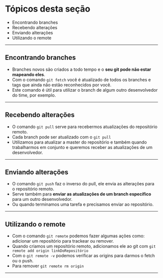 # Tópicos desta seção

- Encontrando branches
- Recebendo alterações
- Enviando alterações
- Utilizando o remote

---

## Encontrando branches

- Branches novos são criados a todo tempo e o **seu git pode não estar mapeando eles**.
- Com o comando `git fetch` você é atualizado de todos os branches e tags que ainda não estão reconhecidos por você.
- Este comando é útil para utilizar o branch de algum outro desenvolvedor do time, por exemplo.

---

## Recebendo alterações

- O comando `git pull` serve para recebermos atualizações do repositório remoto.
- Cada branch pode ser atualizado com o `git pull`
- Utilizamos para atualizar a master do repositório e também quando trabalharmos em conjunto e queremos receber as atualizações de um desenvolvedor.

---

## Enviando alterações

- O comando `git push` faz o inverso do pull, ele envia as alterações para o repositório remoto.
- Serve também para **enviar as atualizações de um branch específico** para um outro desenvolvedor.
- Ou quando terminamos uma tarefa e precisamos enviar ao repositório.

---

## Utilizando o remote

- Com o comando `git remote` podemos fazer algumas ações como: adicionar um repositório para trackear ou remover.
- Quando criamos um repositório remoto, adicionamos ele ao git com `git remote add origin linkDoRepositório`
- Com o `git remote -v` podemos verificar as origins para darmos o fetch ou o push.
- Para remover `git remote rm origin`

---
